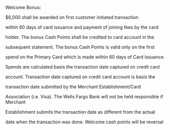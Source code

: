 Welcome Bonus:

$6,000 shall be awarded on first customer initiated transaction 

within 60 days of card issuance and payment of joining fees by the card 

holder. The bonus Cash Points shall be credited to card account in the 

subsequent statement. The bonus Cash Points is valid only on the first 

spend on the Primary Card which is made within 60 days of Card Issuance. 

Spends are calculated basis the transaction date captured on credit card 

account. Transaction date captured on credit card account is basis the 

transaction date submitted by the Merchant Establishment/Card 

Association (i.e. Visa). The Wells Fargo Bank will not be held responsible if Merchant 

Establishment submits the transaction date as different from the actual 

date when the transaction was done. Welcome cash points will be reversal
